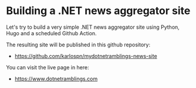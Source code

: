 # Building a .NET news aggregator site

Let's try to build a very simple .NET news aggregator site using Python, Hugo and a scheduled Github Action.

The resulting site will be published in this github repository:
- https://github.com/karlospn/mydotnetramblings-news-site

You can visit the live page in here:
- https://www.dotnetramblings.com



